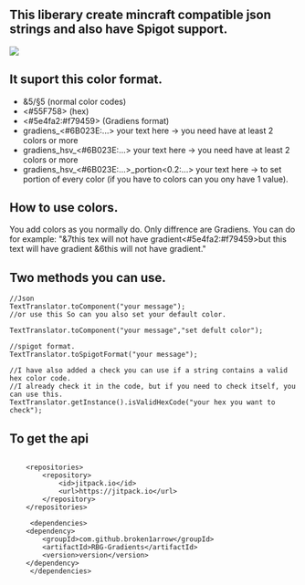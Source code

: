 ## This liberary create mincraft compatible json strings and also have Spigot support.

[![](https://jitpack.io/v/broken1arrow/RBG-Gradients.svg)](https://jitpack.io/#broken1arrow/RBG-Gradients)
## It suport this color format.

* &5/§5 (normal color codes)
* <#55F758> (hex)
* <#5e4fa2:#f79459> (Gradiens format)
* gradiens_<#6B023E:...> your text here -> you need have at least 2 colors or more
* gradiens_hsv_<#6B023E:...> your text here -> you need have at least 2 colors or more
* gradiens_hsv_<#6B023E:...>_portion<0.2:...> your text here -> to set portion of every color (if you have to colors can you ony have 1 value).

## How to use colors.
You add colors as you normally do. Only diffrence are Gradiens.
You can do for example:
"&7this tex will not have gradient<#5e4fa2:#f79459>but this text will have gradient &6this will not have gradient."



## Two methods you can use.
```
//Json
TextTranslator.toComponent("your message");
//or use this So can you also set your default color.

TextTranslator.toComponent("your message","set defult color");

//spigot format.
TextTranslator.toSpigotFormat("your message");

//I have also added a check you can use if a string contains a valid hex color code.
//I already check it in the code, but if you need to check itself, you can use this.
TextTranslator.getInstance().isValidHexCode("your hex you want to check");

```
## To get the api
```

	<repositories>
		<repository>
		    <id>jitpack.io</id>
		    <url>https://jitpack.io</url>
		</repository>
	</repositories>
	
     <dependencies>
 	<dependency>
	    <groupId>com.github.broken1arrow</groupId>
	    <artifactId>RBG-Gradients</artifactId>
	    <version>version</version>
	</dependency>
     </dependencies>
```
